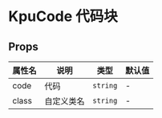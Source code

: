 # KpuCode 代码块

## Props

| 属性名                        | 说明       | 类型     | 默认值 |
| ----------------------------- | ---------- | -------- | ------ |
| code                          | 代码       | `string` | -      |
| class                         | 自定义类名 | `string` | -      |
